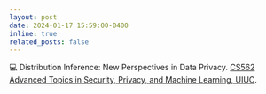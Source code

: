 ```yaml
---
layout: post
date: 2024-01-17 15:59:00-0400
inline: true
related_posts: false
---
```


:computer: Distribution Inference: New Perspectives in Data Privacy. [CS562 Advanced Topics in Security, Privacy, and Machine Learning, UIUC](https://chandrasekaran-group.github.io/courses/cs562/home/).